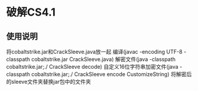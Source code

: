 # 破解CS4.1

## 使用说明
将cobaltstrike.jar和CrackSleeve.java放一起
编译(javac -encoding UTF-8 -classpath cobaltstrike.jar CrackSleeve.java)
解密文件(java -classpath cobaltstrike.jar;./ CrackSleeve decode)
自定义16位字符串加密文件(java -classpath cobaltstrike.jar;./ CrackSleeve encode CustomizeString)
将解密后的sleeve文件夹替换jar包中的文件夹